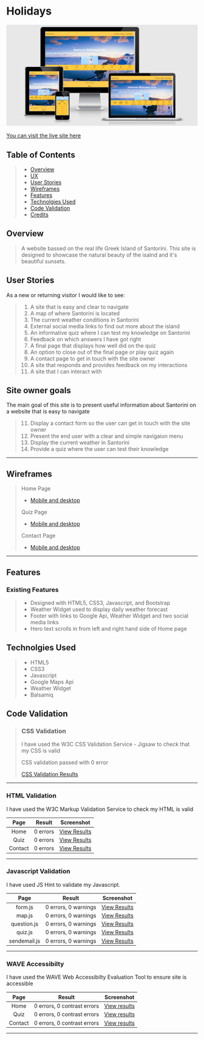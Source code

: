 # Holidays
![Responsive Mockup](docs/Mockups/AmIResponsive.PNG)

[You can visit the live site here](https://j0hn1975.github.io/MS2-Santorini/)

## Table of Contents
> - [Overview](#overview)
> - [UX](#ux)
> - [User Stories](#user-stories)
> - [Wireframes](#wireframes)
> - [Features](#features)
> - [Technolgies Used](#technolgies-used)
> - [Code Validation](#code-validation)
> - [Credits](#credits)

## Overview
> A website bassed on the real life Greek Island of Santorini. This site is designed to showcase the natural beauty of the isalnd and it's beautiful sunsets.

## User Stories
As a new or returning visitor I would like to see:
> 1. A site that is easy and clear to navigate
> 2. A map of where Santorini is located
> 3. The current weather conditions in Santorini
> 4. External social media links to find out more about the island
> 5. An informative quiz where I can test my knowledge on Santorini
> 6. Feedback on which answers I have got right
> 7. A final page that displays how well did on the quiz
> 8. An option to close out of the final page or play quiz again
> 9. A contact page to get in touch with the site owner
> 10. A site that responds and provides feedback on my interactions
> 11. A site that I can interact with

## Site owner goals
The main goal of this site is to present useful information about Santorini on a website that is easy to navigate
> 11. Display a contact form so the user can get in touch with the site owner
> 12. Present the end user with a clear and simple navigaion menu
> 13. Display the current weather in Santorini
> 14. Provide a quiz where the user can test their knowledge
---

## Wireframes
> Home Page
> * [Mobile and desktop](docs/Wireframes/Home/Home.PNG)
>
> Quiz Page
> * [Mobile and desktop](docs/Wireframes/Quiz/Quiz.PNG)
>
> Contact Page
> * [Mobile and desktop](docs/Wireframes/Contact/Contact.PNG)
---
## Features
### Existing Features
> * Designed with HTML5, CSS3, Javascript, and Bootstrap
> * Weather Widget used to display daily weather forecast
> * Footer with links to Google Api, Weather Widget and two social media links
> * Hero text scrolls in from left and right hand side of Home page


## Technolgies Used
> * HTML5
> * CSS3
> * Javascript
> * Google Maps Api
> * Weather Widget
> * Balsamiq

## Code Validation
> ### CSS Validation
> I have used the W3C CSS Validation Service - Jigsaw to check that my CSS is valid
>
> CSS validation passed with 0 error
>
> [CSS Validation Results](/docs/CSS-Validation/CSS_Validation.PNG)
---

### HTML Validation
I have used the W3C Markup Validation Service to check my HTML is valid

|   Page  |  Result  |                      Screenshot                      |
|:-------:|:--------:|:----------------------------------------------------:|
|   Home  | 0 errors | [View Results](docs/HTML-Validation/Home_Page.PNG)   |
|   Quiz  | 0 errors | [View Results](docs/HTML-Validation/Quiz_Page.PNG)   |
| Contact | 0 errors | [View Results](docs/HTML-Validation/Contact_Page.PNG)|
---

### Javascript Validation
I have used JS Hint to validate my Javascript.

|     Page     |        Result        |                         Screenshot                          |
|:------------:|:--------------------:|:-----------------------------------------------------------:|
|    form.js   | 0 errors, 0 warnings | [View Results](docs/Javascript-Validation/form.js.PNG)      |
|    map.js    | 0 errors, 0 warnings | [View Results](docs/Javascript-Validation/map.js.PNG)       |
|  question.js | 0 errors, 0 warnings | [View Results](docs/Javascript-Validation/question.js.PNG)  |
|    quiz.js   | 0 errors, 0 warnings | [View Results](docs/Javascript-Validation/quiz.js.PNG)      |
| sendemail.js | 0 errors, 0 warnings | [View Results](docs/Javascript-Validation/SendEmail.js.PNG) |
---

### WAVE Accessibilty
I have used the WAVE Web Accessibilty Evaluation Tool to ensure site is accessible

|   Page  |            Result           | Screenshot |
|:-------:|:---------------------------:|:----------:                                                                 
|   Home  | 0 errors, 0 contrast errors | [View results](/docs/WAVE-Accessibilty/index.html_Wave_Validation.PNG)      |
|   Quiz  | 0 errors, 0 contrast errors | [View results](/docs/WAVE-Accessibilty/quiz.html_Wave_Validation.PNG)       |
| Contact | 0 errors, 0 contrast errors | [View results](assets/docs/WAVE-Accessibilty/quiz.html_Wave_Validation.PNG) |
---






